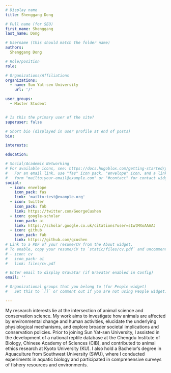 ```yaml
---
# Display name
title: Shenggang Dong

# Full name (for SEO)
first_name: Shenggang
last_name: Dong

# Username (this should match the folder name)
authors:
  Shenggang Dong

# Role/position
role:

# Organizations/Affiliations
organizations:
  - name: Sun Yat-sen University
    url: '/'

user_groups:
  - Master Student


# Is this the primary user of the site?
superuser: false

# Short bio (displayed in user profile at end of posts)
bio: 

interests:

education:

# Social/Academic Networking
# For available icons, see: https://docs.hugoblox.com/getting-started/page-builder/#icons
#   For an email link, use "fas" icon pack, "envelope" icon, and a link in the
#   form "mailto:your-email@example.com" or "#contact" for contact widget.
social:
  - icon: envelope
    icon_pack: fas
    link: 'mailto:test@example.org'
  - icon: twitter
    icon_pack: fab
    link: https://twitter.com/GeorgeCushen
  - icon: google-scholar
    icon_pack: ai
    link: https://scholar.google.co.uk/citations?user=sIwtMXoAAAAJ
  - icon: github
    icon_pack: fab
    link: https://github.com/gcushen
# Link to a PDF of your resume/CV from the About widget.
# To enable, copy your resume/CV to `static/files/cv.pdf` and uncomment the lines below.
# - icon: cv
#   icon_pack: ai
#   link: files/cv.pdf

# Enter email to display Gravatar (if Gravatar enabled in Config)
email: ''

# Organizational groups that you belong to (for People widget)
#   Set this to `[]` or comment out if you are not using People widget.

---
```


My research interests lie at the intersection of animal science and conservation science. My work aims to investigate how animals are affected by environmental change and human activities, elucidate the underlying physiological mechanisms, and explore broader societal implications and conservation policies. Prior to joining Sun Yat-sen University, I assisted in the development of a national reptile database at the Chengdu Institute of Biology, Chinese Academy of Sciences (CIB), and contributed to animal ethics research at Kyoto University (KU). I also hold a Bachelor’s degree in Aquaculture from Southwest University (SWU), where I conducted experiments in aquatic biology and participated in comprehensive surveys of fishery resources and environments.